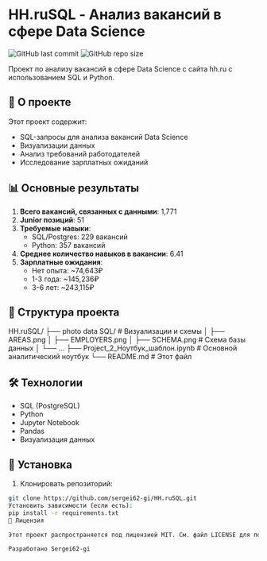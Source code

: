 # HH.ruSQL - Анализ вакансий в сфере Data Science

![GitHub last commit](https://img.shields.io/github/last-commit/sergei62-gi/HH.ruSQL)
![GitHub repo size](https://img.shields.io/github/repo-size/sergei62-gi/HH.ruSQL)

Проект по анализу вакансий в сфере Data Science с сайта hh.ru с использованием SQL и Python.

## 📌 О проекте

Этот проект содержит:
- SQL-запросы для анализа вакансий Data Science
- Визуализации данных
- Анализ требований работодателей
- Исследование зарплатных ожиданий

## 📊 Основные результаты

1. **Всего вакансий, связанных с данными**: 1,771
2. **Junior позиций**: 51
3. **Требуемые навыки**:
   - SQL/Postgres: 229 вакансий
   - Python: 357 вакансий
4. **Среднее количество навыков в вакансии**: 6.41
5. **Зарплатные ожидания**:
   - Нет опыта: ~74,643₽
   - 1-3 года: ~145,236₽
   - 3-6 лет: ~243,115₽

## 📂 Структура проекта
HH.ruSQL/
├── photo data SQL/ # Визуализации и схемы
│ ├── AREAS.png
│ ├── EMPLOYERS.png
│ ├── SCHEMA.png # Схема базы данных
│ └── ...
├── Project_2_Ноутбук_шаблон.ipynb # Основной аналитический ноутбук
└── README.md # Этот файл

## 🛠 Технологии

- SQL (PostgreSQL)
- Python
- Jupyter Notebook
- Pandas
- Визуализация данных

## 🔧 Установка

1. Клонировать репозиторий:
```bash
git clone https://github.com/sergei62-gi/HH.ruSQL.git
Установить зависимости (если есть):
pip install -r requirements.txt
📄 Лицензия

Этот проект распространяется под лицензией MIT. См. файл LICENSE для подробностей.

Разработано Sergei62-gi
